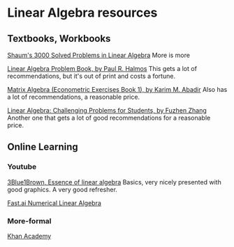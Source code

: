 # Linear Algebra resources

## Textbooks, Workbooks

[Shaum's 3000 Solved Problems in Linear Algebra](https://www.amazon.com/gp/product/0070380236/ref=ppx_yo_dt_b_asin_title_o00_s00?ie=UTF8&psc=1) More is more

[Linear Algebra Problem Book, by Paul R. Halmos](https://www.amazon.com/Algebra-Problem-Dolciani-Mathematical-Expositions/dp/0883853221/ref=sr_1_1?keywords=Paul+Halmos%27+A+Linear+Algebra+Problem+Book.&qid=1578158633&sr=8-1) This gets a lot of recommendations, but it's out of print and costs a fortune.

[Matrix Algebra (Econometric Exercises Book 1), by Karim M. Abadir](https://www.amazon.com/Matrix-Algebra-Econometric-Exercises-Book-ebook-dp-B00IE6MOL0/dp/B00IE6MOL0/ref=mt_kindle?_encoding=UTF8&me=&qid=) Also has a lot of recommendations, a reasonable price.

[Linear Algebra: Challenging Problems for Students, by Fuzhen Zhang](https://www.amazon.com/Linear-Algebra-Challenging-Problems-Mathematical/dp/0801854598/ref=sr_1_1?keywords=%22Linear+algebra+-+Challenging+problems+for+students%22+of+Fuzhen+Zhang&qid=1578197682&s=digital-text&sr=1-1-catcorr) Another one that gets a lot of good recommendations for a reasonable price.

## Online Learning

### Youtube

[3Blue1Brown, Essence of linear algebra](https://www.youtube.com/playlist?list=PLZHQObOWTQDPD3MizzM2xVFitgF8hE_ab) Basics, very nicely presented with good graphics. A very good refresher.

[Fast.ai Numerical Linear Algebra](https://github.com/fastai/numerical-linear-algebra)



### More-formal

[Khan Academy](https://www.khanacademy.org/math/linear-algebra)
